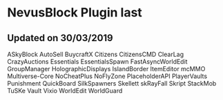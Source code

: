 # NevusBlock Plugin last
## Updated on 30/03/2019

ASkyBlock 
AutoSell 
BuycraftX 
Citizens 
CitizensCMD 
ClearLag 
CrazyAuctions 
Essentials 
EssentialsSpawn 
FastAsyncWorldEdit 
GroupManager 
HolographicDisplays 
IslandBorder 
ItemEditor
mcMMO 
Multiverse-Core 
NoCheatPlus 
NoFlyZone 
PlaceholderAPI 
PlayerVaults 
Punishment
QuickBoard 
SilkSpawners 
Skellett 
skRayFall 
Skript 
StackMob
TuSKe 
Vault 
Vixio
WorldEdit 
WorldGuard
